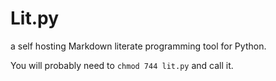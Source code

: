 # Lit.py

a self hosting Markdown literate programming tool for Python.

You will probably need to `chmod 744 lit.py` and call it.